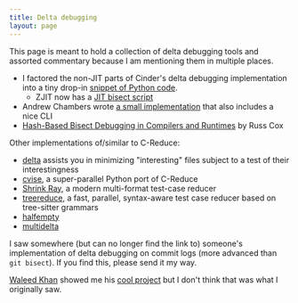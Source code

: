 ```yaml
---
title: Delta debugging
layout: page
---
```


This page is meant to hold a collection of delta debugging tools and assorted
commentary because I am mentioning them in multiple places.

* I factored the non-JIT parts of Cinder's delta debugging implementation into
  a tiny drop-in [snippet of Python code](https://github.com/tekknolagi/omegastar).
  * ZJIT now has a [JIT bisect script](https://github.com/ruby/ruby/blob/2a6345e957c01f4495323723c7a3d7ac0d4ac339/tool/zjit_bisect.rb)
* Andrew Chambers wrote [a
  small implementation](https://github.com/andrewchambers/ddmin-python) that
  also includes a nice CLI
* [Hash-Based Bisect Debugging in Compilers and
  Runtimes](https://research.swtch.com/bisect) by Russ Cox

Other implementations of/similar to C-Reduce:

* [delta](https://github.com/dsw/delta) assists you in minimizing "interesting"
  files subject to a test of their interestingness
* [cvise](https://github.com/marxin/cvise), a super-parallel Python port of C-Reduce
* [Shrink Ray](https://github.com/DRMacIver/shrinkray), a modern multi-format test-case reducer
* [treereduce](https://langston-barrett.github.io/treereduce/), a fast,
  parallel, syntax-aware test case reducer based on tree-sitter grammars
* [halfempty](https://github.com/googleprojectzero/halfempty)
* [multidelta](https://manpages.ubuntu.com/manpages/bionic/man1/multidelta.1.html)

I saw somewhere (but can no longer find the link to) someone's implementation
of delta debugging on commit logs (more advanced than `git bisect`). If you
find this, please send it my way.

[Waleed Khan](https://blog.waleedkhan.name/) showed me his [cool
project](https://blog.waleedkhan.name/searching-source-control-graphs/) but I
don't think that was what I originally saw.
